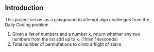 ## Introduction

This project serves as a playground to attempt algo challenges from the Daily Coding problem

1. Given a list of numbers and a number k, return whether any two numbers from the list add up to k. (11min 14seconds) 
2. Total number of permutations to climb a flight of stairs